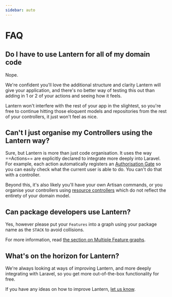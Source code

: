 ```yaml
---
sidebar: auto
---
```


# FAQ

## Do I have to use Lantern for all of my domain code 

Nope.

We're confident you'll love the additional structure and clarity Lantern will give your application, and there's no
better way of testing this out than adding in 1 or 2 of your actions and seeing how it feels.

Lantern won't interfere with the rest of your app in the slightest, so you're free to continue hitting those eloquent models and repositories from
the rest of your controllers, it just won't feel as nice.

## Can't I just organise my Controllers using the Lantern way?

Sure, but Lantern is more than just code organisation. It uses the way ==Actions== are explicitly declared to
integrate more deeply into Laravel. For example, each action automatically registers an [Authorisation Gate](https://laravel.com/docs/master/authorization#gates)
so you can easily check what the current user is able to do. You can't do that with a controller.

Beyond this, it's also likely you'll have your own Artisan commands, or you organise your controllers using [resource controllers](https://laravel.com/docs/master/controllers#resource-controllers)
which do not reflect the entirety of your domain model.

## Can package developers use Lantern?

Yes, however please put your `Features` into a graph using your package name as the `STACK` to avoid collisions.

For more information, read [the section on Multiple Feature graphs](/documentation/features.html#multiple-feature-graphs).  

## What's on the horizon for Lantern?

We're always looking at ways of improving Lantern, and more deeply integrating with Laravel, so you get more 
out-of-the-box functionality for free.

If you have any ideas on how to improve Lantern, [let us know](https://github.com/lanternphp/lantern/issues/new).  